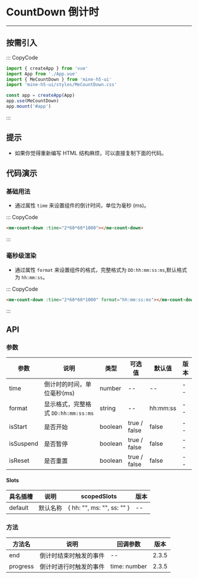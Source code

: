 # CountDown 倒计时

---

## 按需引入

::: CopyCode

```js
import { createApp } from 'vue'
import App from './App.vue'
import { MeCountDown } from 'mine-h5-ui'
import 'mine-h5-ui/styles/MeCountDown.css'

const app = createApp(App)
app.use(MeCountDown)
app.mount('#app')
```

:::

## 提示

- 如果你觉得重新编写 HTML 结构麻烦，可以直接复制下面的代码。

## 代码演示

### 基础用法

- 通过属性 `time` 来设置组件的倒计时间，单位为毫秒 (ms)。

::: CopyCode

```HTML
<me-count-down :time="2*60*60*1000"></me-count-down>
```

:::

### 毫秒级渲染

- 通过属性 `format` 来设置组件的格式，完整格式为 `DD:hh:mm:ss:ms`,默认格式为 `hh:mm:ss`。

::: CopyCode

```HTML
<me-count-down :time="2*60*60*1000" format="hh:mm:ss:ms"></me-count-down>
```

:::

## API

### 参数

| 参数      | 说明                                | 类型    | 可选值       | 默认值   | 版本 |
| --------- | ----------------------------------- | ------- | ------------ | -------- | ---- |
| time      | 倒计时的时间，单位毫秒(ms)          | number  | --           | --       | --   |
| format    | 显示格式，完整格式 `DD:hh:mm:ss:ms` | string  | --           | hh:mm:ss | --   |
| isStart   | 是否开始                            | boolean | true / false | false    | --   |
| isSuspend | 是否暂停                            | boolean | true / false | false    | --   |
| isReset   | 是否重置                            | boolean | true / false | false    | --   |

#### Slots

| 具名插槽 | 说明     | scopedSlots                | 版本 |
| -------- | -------- | -------------------------- | ---- |
| default  | 默认名称 | { hh: "", ms: "", ss: "" } | --   |

### 方法

| 方法名   | 说明                   | 回调参数     | 版本  |
| -------- | ---------------------- | ------------ | ----- |
| end      | 倒计时结束时触发的事件 | --           | 2.3.5 |
| progress | 倒计时进行时触发的事件 | time: number | 2.3.5 |
